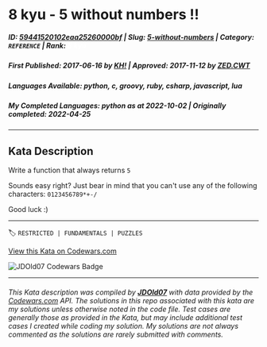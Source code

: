 # 8 kyu - 5 without numbers !!

##### **ID**: [59441520102eaa25260000bf](https://www.codewars.com/kata/59441520102eaa25260000bf) | **Slug**: [5-without-numbers](https://www.codewars.com/kata/59441520102eaa25260000bf) | **Category**: `REFERENCE` | **Rank**: <span style="color:white">8 kyu</span>

##### **First Published**: 2017-06-16 ***by*** [KH!](https://www.codewars.com/users/KH!) | **Approved**: 2017-11-12 ***by*** [ZED.CWT](https://www.codewars.com/users/ZED.CWT)

##### **Languages Available**: python, c, groovy, ruby, csharp, javascript, lua

##### **My Completed Languages**: python ***as at*** 2022-10-02 | **Originally completed**: 2022-04-25

---

## Kata Description


Write a function that always returns `5`



Sounds easy right? Just bear in mind that you can't use any of the following characters: `0123456789*+-/`



Good luck :)



---


🏷 `RESTRICTED | FUNDAMENTALS | PUZZLES`


[View this Kata on Codewars.com](https://www.codewars.com/kata/59441520102eaa25260000bf)

![](https://www.codewars.com/users/jdold07/badges/large "JDOld07 Codewars Badge")

---

###### *This Kata description was compiled by [**JDOld07**](https://tpstech.dev) with data provided by the [Codewars.com](https://www.codewars.com) API.  The solutions in this repo associated with this kata are my solutions unless otherwise noted in the code file.  Test cases are generally those as provided in the Kata, but may include additional test cases I created while coding my solution.  My solutions are not always commented as the solutions are rarely submitted with comments.*
